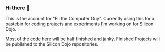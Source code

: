 ### Hi there 👋


This is the account for "Eli the Computer Guy". Currently using this for a pastebin for coding projects and experiments I'm working on for Silicon Dojo.

Most of the code here will be half finished and janky.  Finished Projects will be published to the Silicon Dojo repositories.
